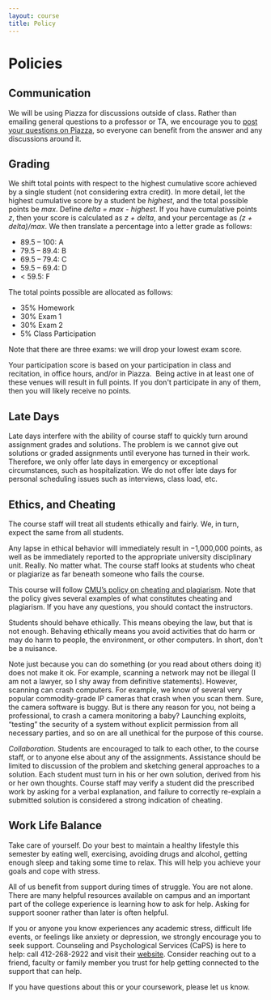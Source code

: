 ```yaml
---
layout: course
title: Policy
---
```


# Policies

## Communication

We will be using Piazza for discussions outside of class.
Rather than emailing general questions to a professor or TA, we encourage you
to [post your questions on Piazza](https://piazza.com/cmu/fall2018/18330),
so everyone can benefit from the answer and
any discussions around it.  

## Grading

We shift total points with respect to the highest cumulative score
achieved by a single student (not considering extra credit). In more
detail, let the highest cumulative score by a student be _highest_, and
the total possible points be _max_. Define _delta = max - highest_. If you
have cumulative points _z_, then your score is calculated as _z + delta_,
and your percentage as _(z + delta)/max_. We then translate a percentage
into a letter grade as follows:


- 89.5 – 100: A
- 79.5 – 89.4: B
- 69.5 – 79.4: C
- 59.5 – 69.4: D
- < 59.5: F

The total points possible are allocated as follows:

- 35% Homework
- 30% Exam 1
- 30% Exam 2
- 5% Class Participation

Note that there are three exams: we will drop your lowest exam score.

Your participation score is based on your participation in class and
recitation, in office hours, and/or in Piazza.  Being active in at least one of
these venues will result in full points.  If you don't participate in any of
them, then you will likely receive no points.


## Late Days

Late days interfere with the ability of course staff to quickly turn
around assignment grades and solutions. The problem is we cannot give out
solutions or graded assignments until everyone has turned in their work.
Therefore, we only offer late days in emergency or exceptional circumstances,
such as hospitalization. We do not offer late days for personal scheduling
issues such as interviews, class load, etc.

## Ethics, and Cheating
The course staff will treat all students ethically and fairly. We, in
turn, expect the same from all students.

Any lapse in ethical behavior will immediately result in −1,000,000
points, as well as be immediately reported to the appropriate university
disciplinary unit. Really. No matter what. The course staff looks at
students who cheat or plagiarize as far beneath someone who fails the course.

This course will follow [CMU’s policy on cheating and plagiarism](http://www.cmu.edu/academic-integrity/index.html).
Note that the policy gives several examples of what constitutes cheating and plagiarism.
If you have any questions, you should contact the instructors.

Students should behave ethically. This means obeying the law, but that is
not enough. Behaving ethically means you avoid activities that do harm or may
do harm to people, the environment, or other computers. In short, don't be a
nuisance.

Note just because you can do something (or you read about others doing it)
does not make it ok. For example, scanning a network may not be illegal
(I am not a lawyer, so I shy away from definitive statements). However,
scanning can crash computers. For example, we know of several very popular
commodity-grade IP cameras that crash when you scan them. Sure, the camera
software is buggy. But is there any reason for you, not being a professional,
to crash a camera monitoring a baby? Launching exploits, “testing” the
security of a system without explicit permission from all necessary parties,
and so on are all unethical for the purpose of this course.

*Collaboration*. Students are encouraged to talk to each other, to the course
staff, or to anyone else about any of the assignments. Assistance should be
limited to discussion of the problem and sketching general approaches to a
solution. Each student must turn in his or her own solution, derived from his
or her own thoughts. Course staff may verify a student did the prescribed
work by asking for a verbal explanation, and failure to correctly re-explain
a submitted solution is considered a strong indication of cheating.

## Work Life Balance

Take care of yourself.  Do your best to maintain a healthy lifestyle this semester by eating well, exercising, avoiding drugs and alcohol, getting enough sleep and taking some time to relax. This will help you achieve your goals and cope with stress.

All of us benefit from support during times of struggle. You are not alone. There are many helpful resources available on campus and an important part of the college experience is learning how to ask for help. Asking for support sooner rather than later is often helpful.

If you or anyone you know experiences any academic stress, difficult life events, or feelings like anxiety or depression, we strongly encourage you to seek support. Counseling and Psychological Services (CaPS) is here to help: call 412-268-2922 and visit their [website](http://www.cmu.edu/counseling/). Consider reaching out to a friend, faculty or family member you trust for help getting connected to the support that can help.

If you have questions about this or your coursework, please let us know.
